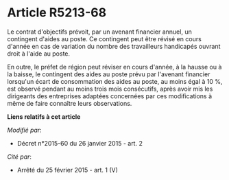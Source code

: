 # Article R5213-68

Le contrat d'objectifs prévoit, par un avenant financier annuel, un contingent d'aides au poste. Ce contingent peut être
révisé en cours d'année en cas de variation du nombre des travailleurs handicapés ouvrant droit à l'aide au poste. 

En outre, le préfet de région peut réviser en cours d'année, à la hausse ou à la baisse, le contingent des aides au poste
prévu par l'avenant financier lorsqu'un écart de consommation des aides au poste, au moins égal à 10 %, est observé pendant
au moins trois mois consécutifs, après avoir mis les dirigeants des entreprises adaptées concernées par ces modifications à
même de faire connaître leurs observations.

**Liens relatifs à cet article**

_Modifié par_:

  - Décret n°2015-60 du 26 janvier 2015 - art. 2

_Cité par_:

  - Arrêté du 25 février 2015 - art. 1 (V)
